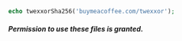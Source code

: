 ``` php
echo twexxorSha256('buymeacoffee.com/twexxor');
```

##### Permission to use these files is granted.
